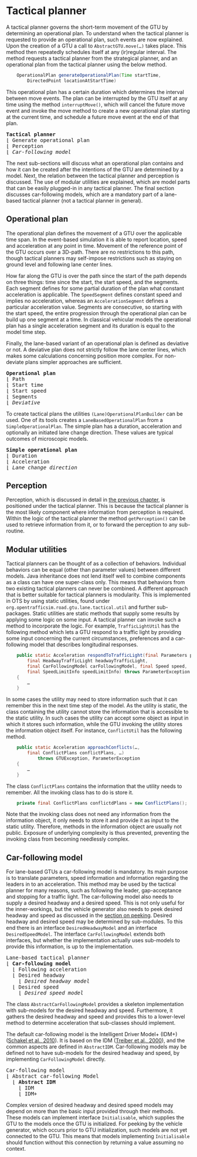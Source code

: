 # Tactical planner

A tactical planner governs the short-term movement of the GTU by determining an operational plan. To understand when the tactical planner is requested to provide an operational plan, such events are now explained. Upon the creation of a GTU a call to `AbstractGTU.move(…)` takes place. This method then repeatedly schedules itself at any (ir)regular interval. The method requests a tactical planner from the strategical planner, and an operational plan from the tactical planner using the below method. 

```java
    OperationalPlan generateOperationalPlan(Time startTime, 
        DirectedPoint locationAtStartTime)
```
This operational plan has a certain duration which determines the interval between move events. The plan can be interrupted by the GTU itself at any time using the method `interruptMove()`, which will cancel the future move event and invoke the move method to create a new operational plan starting at the current time, and schedule a future move event at the end of that plan.

<pre>
<b>Tactical planner</b>
&lfloor; Generate operational plan
&lfloor; Perception
&lfloor; <i>Car-following model</i>
</pre>

The next sub-sections will discuss what an operational plan contains and how it can be created after the intentions of the GTU are determined by a model. Next, the relation between the tactical planner and perception is discussed. The use of modular utilities are explained, which are model parts that can be easily plugged-in in any tactical planner. The final section discusses car-following models, which are a mandatory part of a lane-based tactical planner (not a tactical planner in general).


## Operational plan

The operational plan defines the movement of a GTU over the applicable time span. In the event-based simulation it is able to report location, speed and acceleration at any point in time. Movement of the reference point of the GTU occurs over a 3D-path. There are no restrictions to this path, though tactical planners may self-impose restrictions such as staying on ground level and following lane center lines.

How far along the GTU is over the path since the start of the path depends on three things: time since the start, the start speed, and the segments. Each segment defines for some partial duration of the plan what constant acceleration is applicable. The `SpeedSegment` defines constant speed and implies no acceleration, whereas an `AccelerationSegment` defines a particular acceleration value. Segments are consecutive, so starting with the start speed, the entire progression through the operational plan can be build up one segment at a time. In classical vehicular models the operational plan has a single acceleration segment and its duration is equal to the model time step.

Finally, the lane-based variant of an operational plan is defined as deviative or not. A deviative plan does not strictly follow the lane center lines, which makes some calculations concerning position more complex. For non-deviate plans simpler approaches are sufficient.

<pre>
<b>Operational plan</b>
&lfloor; Path
&lfloor; Start time
&lfloor; Start speed
&lfloor; Segments
&lfloor; <i>Deviative</i>
</pre>

To create tactical plans the utilities `(Lane)OperationalPlanBuilder` can be used. One of its tools creates a `LaneBasedOperationalPlan` from a `SimpleOperationalPlan`. The simple plan has a duration, acceleration and optionally an initiated lane change direction. These values are typical outcomes of microscopic models.

<pre>
<b>Simple operational plan</b>
&lfloor; Duration
&lfloor; Acceleration
&lfloor; <i>Lane change direction</i>
</pre>
 

## Perception

Perception, which is discussed in detail in [the previous chapter](../05-perception/introduction.md), is positioned under the tactical planner. This is because the tactical planner is the most likely component where information from perception is required. Within the logic of the tactical planner the method `getPerception()` can be used to retrieve information from it, or to forward the perception to any sub-routine.


## Modular utilities

Tactical planners can be thought of as a collection of behaviors. Individual behaviors can be equal (other than parameter values) between different models. Java inheritance does not lend itself well to combine components as a class can have one super-class only. This means that behaviors from two existing tactical planners can never be combined. A different approach that is better suitable for tactical planners is modularity. This is implemented in OTS by using static utilities, found under `org.opentrafficsim.road.gtu.lane.tactical.util` and further sub-packages. Static utilities are static methods that supply some results by applying some logic on some input. A tactical planner can invoke such a method to incorporate the logic. For example, `TrafficLightUtil` has the following method which lets a GTU respond to a traffic light by providing some input concerning the current circumstances, preferences and a car-following model that describes longitudinal responses.

```java
    public static Acceleration respondToTrafficLight(final Parameters parameters, 
        final HeadwayTrafficLight headwayTrafficLight, 
        final CarFollowingModel carFollowingModel, final Speed speed, 
        final SpeedLimitInfo speedLimitInfo) throws ParameterException
    {
        …
    }
```

In some cases the utility may need to store information such that it can remember this in the next time step of the model. As the utility is static, the class containing the utility cannot store the information that is accessible to the static utility. In such cases the utility can accept some object as input in which it stores such information, while the GTU invoking the utility stores the information object itself. For instance, `ConflictUtil` has the following method. 

```java
    public static Acceleration approachConflicts(…, 
        final ConflictPlans conflictPlans, …)
            throws GTUException, ParameterException
    {
        …
    }
```

The class `ConflictPlans` contains the information that the utility needs to remember. All the invoking class has to do is store it.

```java
    private final ConflictPlans conflictdPlans = new ConflictPlans();
```

Note that the invoking class does not need any information from the information object, it only needs to store it and provide it as input to the static utility. Therefore, methods in the information object are usually not public. Exposure of underlying complexity is thus prevented, preventing the invoking class from becoming needlessly complex. 


## Car-following model

For lane-based GTUs a car-following model is mandatory. Its main purpose is to translate parameters, speed information and information regarding the leaders in to an acceleration. This method may be used by the tactical planner for many reasons, such as following the leader, gap-acceptance and stopping for a traffic light. The car-following model also needs to supply a desired headway and a desired speed. This is not only useful for the inner-workings, but the vehicle generator also needs to peek desired headway and speed as discussed in the [section on peeking](../04-demand/gtu-characteristics.md#peeking-for-gtu-generation). Desired headway and desired speed may be determined by sub-modules. To this end there is an interface `DesiredHeadwayModel` and an interface `DesiredSpeedModel`. The interface `CarFollowingModel` extends both interfaces, but whether the implementation actually uses sub-models to provide this information, is up to the implementation. 

<pre>
Lane-based tactical planner
&lfloor; <b>Car-following model</b>
  &lfloor; Following acceleration
  &lfloor; Desired headway
    &lfloor; <i>Desired headway model</i>
  &lfloor; Desired speed
    &lfloor; <i>Desired speed model</i>
</pre>
 

The class `AbstractCarFollowingModel` provides a skeleton implementation with sub-models for the desired headway and speed. Furthermore, it gathers the desired headway and speed and provides this to a lower-level method to determine acceleration that sub-classes should implement.

The default car-following model is the Intelligent Driver Model+ (IDM+) ([Schakel et al., 2010](../10-references/references.md)). It is based on the IDM ([Treiber et al., 2000](../10-references/references.md)), and the common aspects are defined in `AbstractIDM`. Car-following models may be defined not to have sub-models for the desired headway and speed, by implementing `CarFollowingModel` directly. 

<pre>
Car-following model
&lfloor; Abstract car-following Model
  &lfloor; <b>Abstract IDM</b>
    &lfloor; IDM
    &lfloor; IDM+
</pre>

Complex version of desired headway and desired speed models may depend on more than the basic input provided through their methods. These models can implement interface `Initialisable`, which supplies the GTU to the models once the GTU is initialized. For peeking by the vehicle generator, which occurs prior to GTU initialization, such models are not yet connected to the GTU. This means that models implementing `Initialisable` should function without this connection by returning a value assuming no context.
